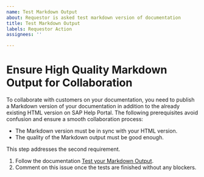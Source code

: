 ```yaml
---
name: Test Markdown Output
about: Requestor is asked test markdown version of documentation
title: Test Markdown Output
labels: Requestor Action
assignees: ''

---
```


# Ensure High Quality Markdown Output for Collaboration

To collaborate with customers on your documentation, you need to publish a Markdown version of your documentation in addition to the already existing HTML version on SAP Help Portal. The following prerequisites avoid confusion and ensure a smooth collaboration process:

* The Markdown version must be in sync with your HTML version.
* The quality of the Markdown output must be good enough.

This step addresses the second requirement.

1. Follow the documentation [Test your Markdown Output](https://github.tools.sap/UACP/internal-guidelines/blob/main/docs/10-opensource/ditacms-is-source/sap-docs-process/test-markdown.md).
2. Comment on this issue once the tests are finished without any blockers.

